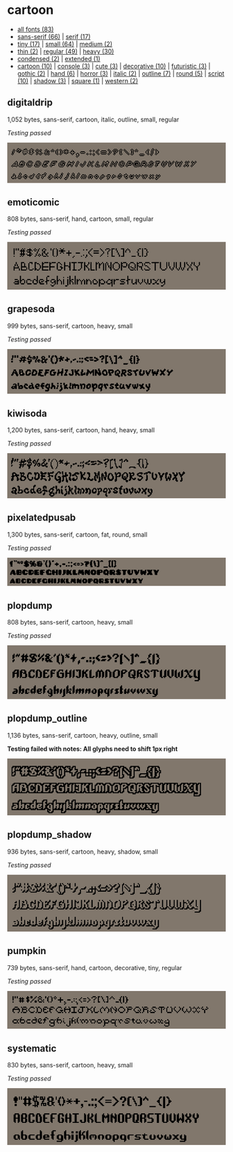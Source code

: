 # cartoon

- [all fonts (83)](readme.md)
- [sans-serif (66)](sans-serif.md) | [serif (17)](serif.md)
- [tiny (17)](tiny.md) | [small (64)](small.md) | [medium (2)](medium.md)
- [thin (2)](thin.md) | [regular (49)](regular.md) | [heavy (30)](heavy.md)
- [condensed (2)](condensed.md) | [extended (1)](extended.md)
- [cartoon (10)](cartoon.md) | [console (3)](console.md) | [cute (3)](cute.md) | [decorative (10)](decorative.md) | [futuristic (3)](futuristic.md) | [gothic (2)](gothic.md) | [hand (6)](hand.md) | [horror (3)](horror.md) | [italic (2)](italic.md) | [outline (7)](outline.md) | [round (5)](round.md) | [script (10)](script.md) | [shadow (3)](shadow.md) | [square (1)](square.md) | [western (2)](western.md)
## digitaldrip

1,052 bytes, sans-serif, cartoon, italic, outline, small, regular

_Testing passed_

[![font preview](previews/digitaldrip.png?raw=true "digitaldrip")](/fonts/digitaldrip.h)

## emoticomic

808 bytes, sans-serif, hand, cartoon, small, regular

_Testing passed_

[![font preview](previews/emoticomic.png?raw=true "emoticomic")](/fonts/emoticomic.h)

## grapesoda

999 bytes, sans-serif, cartoon, heavy, small

_Testing passed_

[![font preview](previews/grapesoda.png?raw=true "grapesoda")](/fonts/grapesoda.h)

## kiwisoda

1,200 bytes, sans-serif, cartoon, hand, heavy, small

_Testing passed_

[![font preview](previews/kiwisoda.png?raw=true "kiwisoda")](/fonts/kiwisoda.h)

## pixelatedpusab

1,300 bytes, sans-serif, cartoon, fat, round, small

_Testing passed_

[![font preview](previews/pixelatedpusab.png?raw=true "pixelatedpusab")](/fonts/pixelatedpusab.h)

## plopdump

808 bytes, sans-serif, cartoon, heavy, small

_Testing passed_

[![font preview](previews/plopdump.png?raw=true "plopdump")](/fonts/plopdump.h)

## plopdump_outline

1,136 bytes, sans-serif, cartoon, heavy, outline, small

__Testing failed with notes: All glyphs need to shift 1px right__

[![font preview](previews/plopdump_outline.png?raw=true "plopdump_outline")](/fonts/plopdump_outline.h)

## plopdump_shadow

936 bytes, sans-serif, cartoon, heavy, shadow, small

_Testing passed_

[![font preview](previews/plopdump_shadow.png?raw=true "plopdump_shadow")](/fonts/plopdump_shadow.h)

## pumpkin

739 bytes, sans-serif, hand, cartoon, decorative, tiny, regular

_Testing passed_

[![font preview](previews/pumpkin.png?raw=true "pumpkin")](/fonts/pumpkin.h)

## systematic

830 bytes, sans-serif, cartoon, heavy, small

_Testing passed_

[![font preview](previews/systematic.png?raw=true "systematic")](/fonts/systematic.h)
